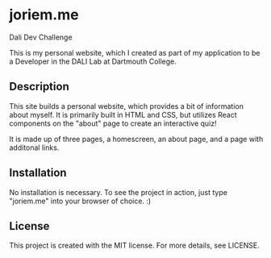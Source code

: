 # joriem.me
Dali Dev Challenge

This is my personal website, which I created as part of my application to be a Developer in the DALI Lab at Dartmouth College. 

## Description
This site builds a personal website, which provides a bit of information about myself. It is primarily built in HTML and CSS, but utilizes React components on the "about" page to create an interactive quiz!

It is made up of three pages, a homescreen, an about page, and a page with additonal links. 


## Installation
No installation is necessary. To see the project in action, just type "joriem.me" into your browser of choice. :)

## License 
This project is created with the MIT license. For more details, see LICENSE.
